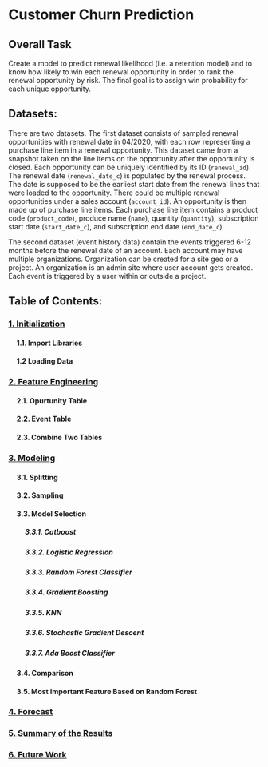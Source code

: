# Customer Churn Prediction

## Overall Task
Create a model to predict renewal likelihood (i.e. a retention model) and to know how likely to win each renewal opportunity in order to rank the renewal opportunity by risk. The final goal is to assign win probability for each unique opportunity.

## Datasets: 

There are two datasets. The first dataset consists of sampled renewal opportunities with renewal date in 04/2020, with each row representing a purchase line item in a renewal opportunity. This dataset came from a snapshot taken on the line items on the opportunity after the opportunity is closed.
Each opportunity can be uniquely identified by its ID (`renewal_id`). The renewal date (`renewal_date_c`) is populated by the renewal process. The date is supposed to be the earliest start date from the renewal lines that were loaded to the opportunity.
There could be multiple renewal opportunities under a sales account (`account_id`). An opportunity is then made up of purchase line items. Each purchase line item contains a product code (`product_code`), produce name (`name`), quantity (`quantity`), subscription start date (`start_date_c`), and subscription end date (`end_date_c`). 

The second dataset (event history data) contain the events triggered 6-12 months before the renewal date of an account. Each account may have multiple organizations. Organization can be created for a site geo or a project. An organization is an admin site where user account gets created. Each event is triggered by a user within or outside a project.

## Table of Contents:

### [1. Initialization](https://github.com/91104311/Portfolio/blob/main/Customer%20Churn%20Prediction/1.%20Initialization%20-%20Customer%20Churn%20Prediction.ipynb)

#### &nbsp;&nbsp;&nbsp;&nbsp; 1.1. Import Libraries
#### &nbsp;&nbsp;&nbsp;&nbsp; 1.2 Loading Data

### [2. Feature Engineering](https://github.com/91104311/Portfolio/blob/main/Customer%20Churn%20Prediction/2.%20Feature%20Engineering%20-%20Customer%20Churn%20Prediction.ipynb)

#### &nbsp;&nbsp;&nbsp;&nbsp; 2.1. Opurtunity Table
#### &nbsp;&nbsp;&nbsp;&nbsp; 2.2. Event Table
#### &nbsp;&nbsp;&nbsp;&nbsp; 2.3. Combine Two Tables


### [3. Modeling](https://github.com/91104311/Portfolio/blob/main/Customer%20Churn%20Prediction/3.%20Modeling%20-%20Customer%20Churn%20Prediction.ipynb)

#### &nbsp;&nbsp;&nbsp;&nbsp; 3.1. Splitting
#### &nbsp;&nbsp;&nbsp;&nbsp; 3.2. Sampling
#### &nbsp;&nbsp;&nbsp;&nbsp; 3.3. Model Selection
##### &nbsp;&nbsp;&nbsp;&nbsp; &nbsp;&nbsp;&nbsp;&nbsp; 3.3.1. Catboost
##### &nbsp;&nbsp;&nbsp;&nbsp; &nbsp;&nbsp;&nbsp;&nbsp; 3.3.2. Logistic Regression
##### &nbsp;&nbsp;&nbsp;&nbsp; &nbsp;&nbsp;&nbsp;&nbsp; 3.3.3. Random Forest Classifier
##### &nbsp;&nbsp;&nbsp;&nbsp; &nbsp;&nbsp;&nbsp;&nbsp; 3.3.4. Gradient Boosting
##### &nbsp;&nbsp;&nbsp;&nbsp; &nbsp;&nbsp;&nbsp;&nbsp; 3.3.5. KNN
##### &nbsp;&nbsp;&nbsp;&nbsp; &nbsp;&nbsp;&nbsp;&nbsp; 3.3.6. Stochastic Gradient Descent
##### &nbsp;&nbsp;&nbsp;&nbsp; &nbsp;&nbsp;&nbsp;&nbsp; 3.3.7. Ada Boost Classifier
#### &nbsp;&nbsp;&nbsp;&nbsp; 3.4. Comparison
#### &nbsp;&nbsp;&nbsp;&nbsp; 3.5. Most Important Feature Based on Random Forest

### [4. Forecast](https://github.com/91104311/Portfolio/blob/main/Customer%20Churn%20Prediction/4.%20Forecast%20-%20Customer%20Churn%20Prediction.ipynb)

### [5. Summary of the Results](https://github.com/91104311/Portfolio/blob/main/Customer%20Churn%20Prediction/Summary%20of%20the%20Results.pdf)

### [6. Future Work](https://github.com/91104311/Portfolio/blob/main/Customer%20Churn%20Prediction/5.%20Future%20Work%20-%20Customer%20Churn%20Prediction.ipynb)
